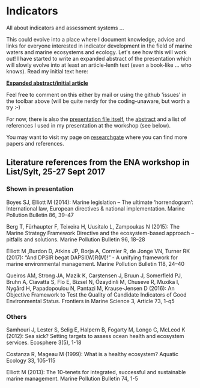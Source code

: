# Indicators
All about indicators and assessment systems ...

This could evolve into a place where I document knowledge, advice and links for everyone interested in indicator development in the field of marine waters and marine ecosystems and ecology. Let's see how this will work out! I have started to write an expanded abstract of the presentation which will slowly evolve into at least an article-lenth text (even a book-like ... who knows). Read my initial text here:

[**Expanded abstract/initial article**](https://github.com/torstenberg/indicators/blob/master/article/IndicatorsAndAssessment.md)

Feel free to comment on this either by mail or using the github 'issues' in the toolbar above (will be quite nerdy for the coding-unaware, but worth a try :-)

For now, there is also the [presentation file itself](https://github.com/torstenberg/indicators/blob/master/indicators-assessment-presentation.pdf), the [abstract](https://github.com/torstenberg/indicators/blob/master/presentation-abstract.md) and a list of references I used in my presentation at the workshop (see below).

You may want to visit my page on [researchgate](https://www.researchgate.net/profile/Torsten_Berg) where you can find more papers and references.

## Literature references from the ENA workshop in List/Sylt, 25-27 Sept 2017

### Shown in presentation
Boyes SJ, Elliott M (2014): Marine legislation – The ultimate ‘horrendogram’: International law, European directives & national implementation. Marine Pollution Bulletin 86, 39–47

Berg T, Fürhaupter F, Teixeira H, Uusitalo L, Zampoukas N (2015): The Marine Strategy Framework Directive and the ecosystem-based approach – pitfalls and solutions. Marine Pollution Bulletin 96, 18–28

Elliott M ,Burdon D, Atkins JP, Borja A, Cormier R, de Jonge VN, Turner RK (2017): “And DPSIR begat DAPSI(W)R(M)!” - A unifying framework for marine environmental management. Marine Pollution Bulletin 118, 24–40

Queiros AM, Strong JA, Mazik K, Carstensen J, Bruun J, Somerfield PJ, Bruhn A, Ciavatta S, Flo E, Bizsel N, Özaydinli M, Chuseve R, Muxika I, Nygård H, Papadopoulou N, Pantazi M, Krause-Jensen D (2016): An Objective Framework to Test the Quality of Candidate Indicators of Good Environmental Status. Frontiers in Marine Science 3, Article 73, 1-q5

### Others

Samhouri J, Lester S, Selig E, Halpern B, Fogarty M, Longo C, McLeod K (2012): Sea sick? Setting targets to assess ocean health and ecosystem services. Ecosphere 3(5), 1-18

Costanza R, Mageau M (1999): What is a healthy ecosystem? Aquatic Ecology 33, 105-115

Elliott M (2013): The 10-tenets for integrated, successful and sustainable marine management. Marine Pollution Bulletin 74, 1-5
